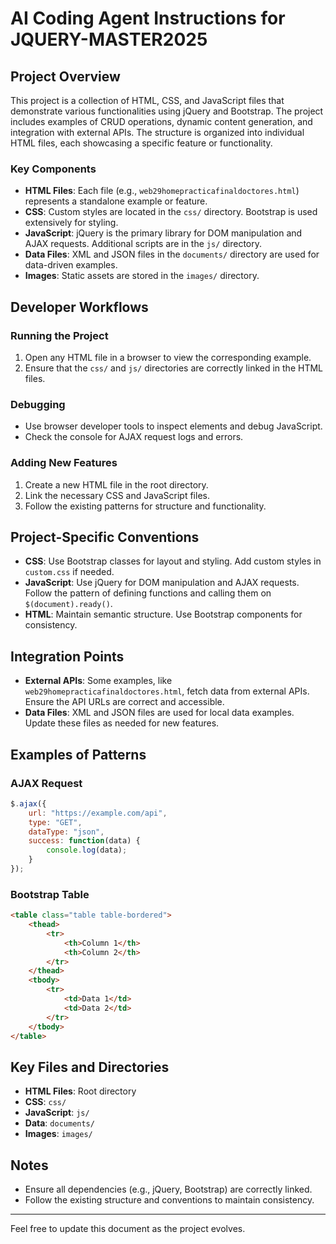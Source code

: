 # AI Coding Agent Instructions for JQUERY-MASTER2025

## Project Overview
This project is a collection of HTML, CSS, and JavaScript files that demonstrate various functionalities using jQuery and Bootstrap. The project includes examples of CRUD operations, dynamic content generation, and integration with external APIs. The structure is organized into individual HTML files, each showcasing a specific feature or functionality.

### Key Components
- **HTML Files**: Each file (e.g., `web29homepracticafinaldoctores.html`) represents a standalone example or feature.
- **CSS**: Custom styles are located in the `css/` directory. Bootstrap is used extensively for styling.
- **JavaScript**: jQuery is the primary library for DOM manipulation and AJAX requests. Additional scripts are in the `js/` directory.
- **Data Files**: XML and JSON files in the `documents/` directory are used for data-driven examples.
- **Images**: Static assets are stored in the `images/` directory.

## Developer Workflows

### Running the Project
1. Open any HTML file in a browser to view the corresponding example.
2. Ensure that the `css/` and `js/` directories are correctly linked in the HTML files.

### Debugging
- Use browser developer tools to inspect elements and debug JavaScript.
- Check the console for AJAX request logs and errors.

### Adding New Features
1. Create a new HTML file in the root directory.
2. Link the necessary CSS and JavaScript files.
3. Follow the existing patterns for structure and functionality.

## Project-Specific Conventions
- **CSS**: Use Bootstrap classes for layout and styling. Add custom styles in `custom.css` if needed.
- **JavaScript**: Use jQuery for DOM manipulation and AJAX requests. Follow the pattern of defining functions and calling them on `$(document).ready()`.
- **HTML**: Maintain semantic structure. Use Bootstrap components for consistency.

## Integration Points
- **External APIs**: Some examples, like `web29homepracticafinaldoctores.html`, fetch data from external APIs. Ensure the API URLs are correct and accessible.
- **Data Files**: XML and JSON files are used for local data examples. Update these files as needed for new features.

## Examples of Patterns
### AJAX Request
```javascript
$.ajax({
    url: "https://example.com/api",
    type: "GET",
    dataType: "json",
    success: function(data) {
        console.log(data);
    }
});
```

### Bootstrap Table
```html
<table class="table table-bordered">
    <thead>
        <tr>
            <th>Column 1</th>
            <th>Column 2</th>
        </tr>
    </thead>
    <tbody>
        <tr>
            <td>Data 1</td>
            <td>Data 2</td>
        </tr>
    </tbody>
</table>
```

## Key Files and Directories
- **HTML Files**: Root directory
- **CSS**: `css/`
- **JavaScript**: `js/`
- **Data**: `documents/`
- **Images**: `images/`

## Notes
- Ensure all dependencies (e.g., jQuery, Bootstrap) are correctly linked.
- Follow the existing structure and conventions to maintain consistency.

---

Feel free to update this document as the project evolves.